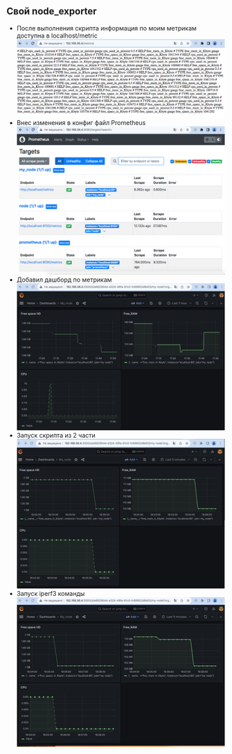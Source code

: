## Свой node_exporter

- После выполнения скрипта информация по моим метрикам доступна в localhost/metric 
![rep](screenshots/2.png)
- Внес изменения в конфиг файл Prometheus 
![rep](screenshots/1.png)
- Добавил дашборд по метрикам
![rep](screenshots/3.png)
- Запуск скрипта из 2 части
![rep](screenshots/4.png)
- Запуск iperf3 команды
![rep](screenshots/5.png)
